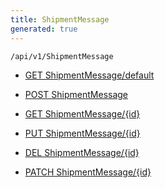 ```yaml
---
title: ShipmentMessage
generated: true
---
```


```http
/api/v1/ShipmentMessage
```




* [GET ShipmentMessage/default](v1ShipmentMessageEntity_DefaultShipmentMessageEntity.md)

* [POST ShipmentMessage](v1ShipmentMessageEntity_PostShipmentMessageEntity.md)

* [GET ShipmentMessage/{id}](v1ShipmentMessageEntity_GetShipmentMessageEntity.md)

* [PUT ShipmentMessage/{id}](v1ShipmentMessageEntity_PutShipmentMessageEntity.md)

* [DEL ShipmentMessage/{id}](v1ShipmentMessageEntity_DeleteShipmentMessageEntity.md)

* [PATCH ShipmentMessage/{id}](v1ShipmentMessageEntity_PatchShipmentMessageEntity.md)